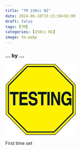 ```yaml
---
title: "TM 150cc NI"
date: 2024-06-10T15:21:58+02:00
draft: false
tags: [TM]
categories: [150cc NI]
image: tm.webp
---
```

### ... by ...
![Nothing there](testing.jpg)

First time set